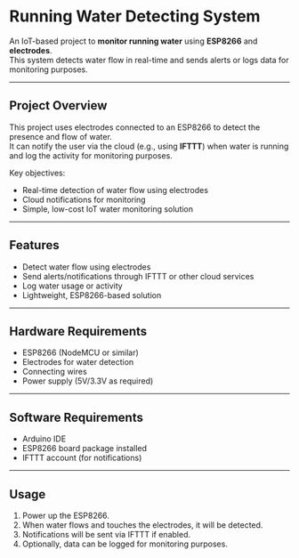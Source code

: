 # Running Water Detecting System

An IoT-based project to **monitor running water** using **ESP8266** and **electrodes**.  
This system detects water flow in real-time and sends alerts or logs data for monitoring purposes.

---

## Project Overview
This project uses electrodes connected to an ESP8266 to detect the presence and flow of water.  
It can notify the user via the cloud (e.g., using **IFTTT**) when water is running and log the activity for monitoring purposes.

Key objectives:
- Real-time detection of water flow using electrodes  
- Cloud notifications for monitoring  
- Simple, low-cost IoT water monitoring solution  

---

## Features
- Detect water flow using electrodes  
- Send alerts/notifications through IFTTT or other cloud services  
- Log water usage or activity  
- Lightweight, ESP8266-based solution  

---

## Hardware Requirements
- ESP8266 (NodeMCU or similar)  
- Electrodes for water detection  
- Connecting wires  
- Power supply (5V/3.3V as required)  

---

## Software Requirements
- Arduino IDE   
- ESP8266 board package installed  
- IFTTT account (for notifications)  

---

## Usage
1. Power up the ESP8266.  
2. When water flows and touches the electrodes, it will be detected.  
3. Notifications will be sent via IFTTT if enabled.  
4. Optionally, data can be logged for monitoring purposes.
